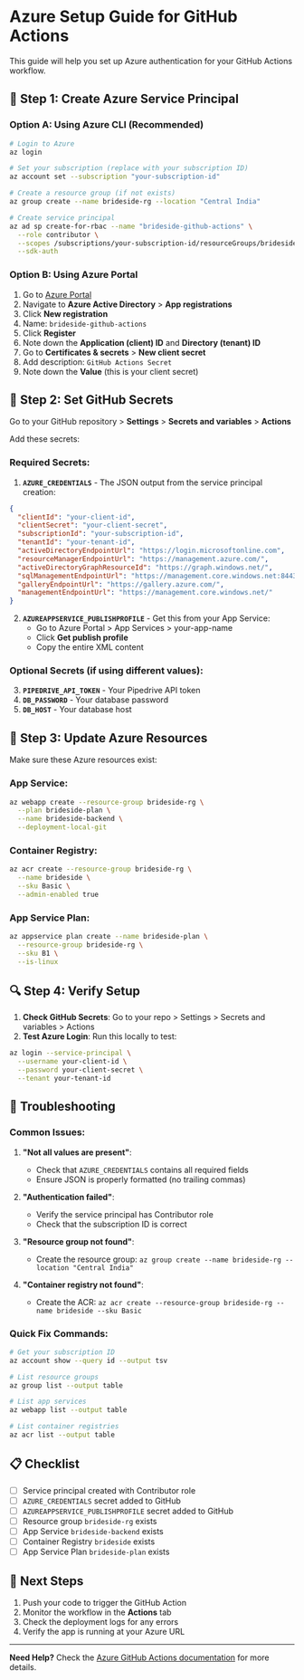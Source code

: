 # Azure Setup Guide for GitHub Actions

This guide will help you set up Azure authentication for your GitHub Actions workflow.

## 🔧 **Step 1: Create Azure Service Principal**

### Option A: Using Azure CLI (Recommended)

```bash
# Login to Azure
az login

# Set your subscription (replace with your subscription ID)
az account set --subscription "your-subscription-id"

# Create a resource group (if not exists)
az group create --name brideside-rg --location "Central India"

# Create service principal
az ad sp create-for-rbac --name "brideside-github-actions" \
  --role contributor \
  --scopes /subscriptions/your-subscription-id/resourceGroups/brideside-rg \
  --sdk-auth
```

### Option B: Using Azure Portal

1. Go to [Azure Portal](https://portal.azure.com)
2. Navigate to **Azure Active Directory** > **App registrations**
3. Click **New registration**
4. Name: `brideside-github-actions`
5. Click **Register**
6. Note down the **Application (client) ID** and **Directory (tenant) ID**
7. Go to **Certificates & secrets** > **New client secret**
8. Add description: `GitHub Actions Secret`
9. Note down the **Value** (this is your client secret)

## 🔑 **Step 2: Set GitHub Secrets**

Go to your GitHub repository > **Settings** > **Secrets and variables** > **Actions**

Add these secrets:

### Required Secrets:

1. **`AZURE_CREDENTIALS`** - The JSON output from the service principal creation:
```json
{
  "clientId": "your-client-id",
  "clientSecret": "your-client-secret",
  "subscriptionId": "your-subscription-id",
  "tenantId": "your-tenant-id",
  "activeDirectoryEndpointUrl": "https://login.microsoftonline.com",
  "resourceManagerEndpointUrl": "https://management.azure.com/",
  "activeDirectoryGraphResourceId": "https://graph.windows.net/",
  "sqlManagementEndpointUrl": "https://management.core.windows.net:8443/",
  "galleryEndpointUrl": "https://gallery.azure.com/",
  "managementEndpointUrl": "https://management.core.windows.net/"
}
```

2. **`AZUREAPPSERVICE_PUBLISHPROFILE`** - Get this from your App Service:
   - Go to Azure Portal > App Services > your-app-name
   - Click **Get publish profile**
   - Copy the entire XML content

### Optional Secrets (if using different values):

3. **`PIPEDRIVE_API_TOKEN`** - Your Pipedrive API token
4. **`DB_PASSWORD`** - Your database password
5. **`DB_HOST`** - Your database host

## 🚀 **Step 3: Update Azure Resources**

Make sure these Azure resources exist:

### App Service:
```bash
az webapp create --resource-group brideside-rg \
  --plan brideside-plan \
  --name brideside-backend \
  --deployment-local-git
```

### Container Registry:
```bash
az acr create --resource-group brideside-rg \
  --name brideside \
  --sku Basic \
  --admin-enabled true
```

### App Service Plan:
```bash
az appservice plan create --name brideside-plan \
  --resource-group brideside-rg \
  --sku B1 \
  --is-linux
```

## 🔍 **Step 4: Verify Setup**

1. **Check GitHub Secrets**: Go to your repo > Settings > Secrets and variables > Actions
2. **Test Azure Login**: Run this locally to test:
```bash
az login --service-principal \
  --username your-client-id \
  --password your-client-secret \
  --tenant your-tenant-id
```

## 🐛 **Troubleshooting**

### Common Issues:

1. **"Not all values are present"**:
   - Check that `AZURE_CREDENTIALS` contains all required fields
   - Ensure JSON is properly formatted (no trailing commas)

2. **"Authentication failed"**:
   - Verify the service principal has Contributor role
   - Check that the subscription ID is correct

3. **"Resource group not found"**:
   - Create the resource group: `az group create --name brideside-rg --location "Central India"`

4. **"Container registry not found"**:
   - Create the ACR: `az acr create --resource-group brideside-rg --name brideside --sku Basic`

### Quick Fix Commands:

```bash
# Get your subscription ID
az account show --query id --output tsv

# List resource groups
az group list --output table

# List app services
az webapp list --output table

# List container registries
az acr list --output table
```

## 📋 **Checklist**

- [ ] Service principal created with Contributor role
- [ ] `AZURE_CREDENTIALS` secret added to GitHub
- [ ] `AZUREAPPSERVICE_PUBLISHPROFILE` secret added to GitHub
- [ ] Resource group `brideside-rg` exists
- [ ] App Service `brideside-backend` exists
- [ ] Container Registry `brideside` exists
- [ ] App Service Plan `brideside-plan` exists

## 🎯 **Next Steps**

1. Push your code to trigger the GitHub Action
2. Monitor the workflow in the **Actions** tab
3. Check the deployment logs for any errors
4. Verify the app is running at your Azure URL

---

**Need Help?** Check the [Azure GitHub Actions documentation](https://docs.microsoft.com/en-us/azure/developer/github/connect-from-azure) for more details.
